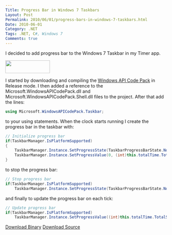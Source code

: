 ```yaml
---
Title: Progress Bar in Windows 7 Taskbars
Layout: Post
Permalink: 2010/06/01/progress-bars-in-windows-7-taskbars.html
Date: 2010-06-01
Category: .NET
Tags: .NET, C#, Windows 7 
Comments: true
---
```


I decided to add progress bar to the Windows 7 Taskbar in my Timer app.

<a href="http://zacharysnow.net/wp-content/uploads/2010/06/TimerProgressBar.png"><img src="http://zacharysnow.net/wp-content/uploads/2010/06/TimerProgressBar.png" alt="" title="TimerProgressBar" width="139" height="40" class="alignnone size-full wp-image-309" /></a>

I started by downloading and compiling the [Windows API Code Pack](http://code.msdn.microsoft.com/WindowsAPICodePack) in Release mode. I then added a reference to the Microsoft.WindowsAPICodePack.dll and Microsoft.WindowsAPICodePack.Shell.dll files to the project. After that add the lines:

```c#
using Microsoft.WindowsAPICodePack.Taskbar;
```

to your using statements. When the clock starts running I create the progress bar in the taskbar with:

```c#
// Initialize progress bar
if(TaskbarManager.IsPlatformSupported)
{
	TaskbarManager.Instance.SetProgressState(TaskbarProgressBarState.Normal);
	TaskbarManager.Instance.SetProgressValue(0, (int)this.totalTime.TotalSeconds, this.Handle);
}
```

to stop the progress bar:

```c#
// Stop progress bar
if(TaskbarManager.IsPlatformSupported)
	TaskbarManager.Instance.SetProgressState(TaskbarProgressBarState.NoProgress);
```

and finally to update the progress bar on each tick:

```c#
// Update progress bar
if(TaskbarManager.IsPlatformSupported)
	TaskbarManager.Instance.SetProgressValue((int)this.totalTime.TotalSeconds - (int)this.time.TotalSeconds, (int)this.totalTime.TotalSeconds, this.Handle);
```

[Download Binary](/files/TimerWin7Taskbar.zip)
[Download Source](/files/TimerWin7TaskbarSrc.zip)
